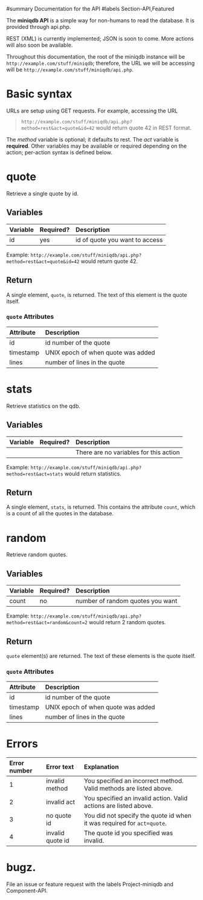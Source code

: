 ﻿﻿#summary Documentation for the API
#labels Section-API,Featured

The **miniqdb API** is a simple way for non-humans to read the database. It is provided through api.php.

REST (XML) is currently implemented; JSON is soon to come. More actions will also soon be available.

Throughout this documentation, the root of the miniqdb instance will be `http://example.com/stuff/miniqdb`; therefore, the URL we will be accessing will be `http://example.com/stuff/miniqdb/api.php`.

# Basic syntax #
URLs are setup using GET requests. For example, accessing the URL
> `http://example.com/stuff/miniqdb/api.php?method=rest&act=quote&id=42`
would return quote 42 in REST format.

The _method_ variable is optional; it defaults to rest. The _act_ variable is **required**. Other variables may be available or required depending on the action; per-action syntax is defined below.

# quote #
Retrieve a single quote by id.

## Variables ##

| **Variable** | **Required?** | **Description** |
|:-------------|:--------------|:----------------|
| id           | yes           | id of quote you want to access |

Example: `http://example.com/stuff/miniqdb/api.php?method=rest&act=quote&id=42` would return quote 42.

## Return ##
A single element, `quote`, is returned. The text of this element is the quote itself.

### `quote` Attributes ###
| **Attribute** | **Description** |
|:--------------|:----------------|
| id            | id number of the quote |
| timestamp     | UNIX epoch of when quote was added |
| lines         | number of lines in the quote |

# stats #
Retrieve statistics on the qdb.

## Variables ##

| **Variable** | **Required?** | **Description** |
|:-------------|:--------------|:----------------|
|              |               | There are no variables for this action |

Example: `http://example.com/stuff/miniqdb/api.php?method=rest&act=stats` would return statistics.

## Return ##
A single element, `stats`, is returned. This contains the attribute `count`, which is a count of all the quotes in the database.

# random #
Retrieve random quotes.

## Variables ##

| **Variable** | **Required?** | **Description** |
|:-------------|:--------------|:----------------|
| count        | no            | number of random quotes you want |

Example: `http://example.com/stuff/miniqdb/api.php?method=rest&act=random&count=2` would return 2 random quotes.

## Return ##
`quote` element(s) are returned. The text of these elements is the quote itself.

### `quote` Attributes ###
| **Attribute** | **Description** |
|:--------------|:----------------|
| id            | id number of the quote |
| timestamp     | UNIX epoch of when quote was added |
| lines         | number of lines in the quote |

# Errors #
| **Error number** | **Error text** | **Explanation** |
|:-----------------|:---------------|:----------------|
| 1                | invalid method | You specified an incorrect method. Valid methods are listed above. |
| 2                | invalid act    | You specified an invalid action. Valid actions are listed above. |
| 3                | no quote id    | You did not specify the quote id when it was required for `act=quote`. |
| 4                | invalid quote id | The quote id you specified was invalid. |

# bugz. #
File an issue or feature request with the labels Project-miniqdb and Component-API.